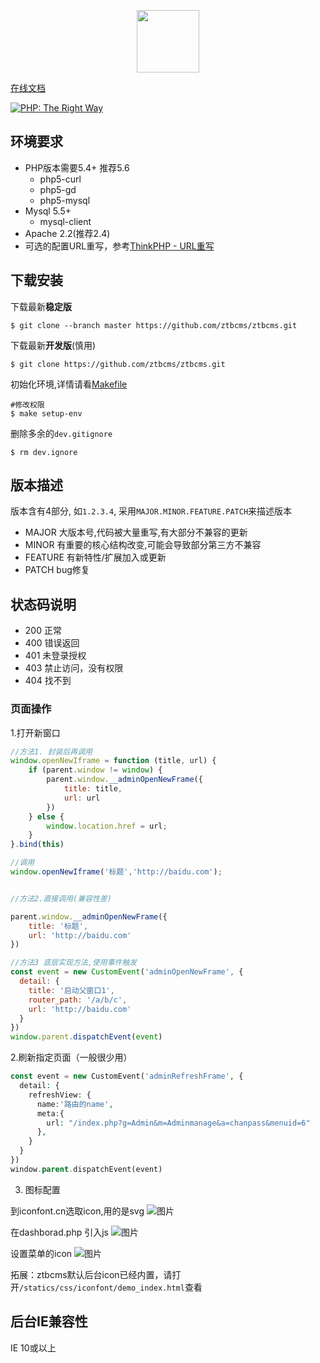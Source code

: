 
<p align="center"><a href="http://ztbcms.com" target="_blank"><img width="100" src="favicon.ico"></a></p>
 
[在线文档](http://ztbcms.com)

<a href="http://www.phptherightway.com">
    <img src="http://www.phptherightway.com/images/banners/leaderboard-728x90.png" alt="PHP: The Right Way"/>
</a>

## 环境要求

* PHP版本需要5.4+ 推荐5.6
    * php5-curl 
    * php5-gd
    * php5-mysql
* Mysql 5.5+
    * mysql-client
* Apache 2.2(推荐2.4) 
* 可选的配置URL重写，参考[ThinkPHP - URL重写](http://document.thinkphp.cn/manual_3_2.html#url_rewrite)

## 下载安装

下载最新**稳定版**
```shell
$ git clone --branch master https://github.com/ztbcms/ztbcms.git
```

下载最新**开发版**(慎用)
```shell
$ git clone https://github.com/ztbcms/ztbcms.git
```

初始化环境,详情请看[Makefile](Makefile)

```shell
#修改权限
$ make setup-env
```

删除多余的`dev.gitignore`
```shell
$ rm dev.ignore
```

## 版本描述

版本含有4部分, 如`1.2.3.4`, 采用`MAJOR.MINOR.FEATURE.PATCH`来描述版本

- MAJOR 大版本号,代码被大量重写,有大部分不兼容的更新
- MINOR 有重要的核心结构改变,可能会导致部分第三方不兼容
- FEATURE  有新特性/扩展加入或更新
- PATCH bug修复

## 状态码说明

- 200 正常
- 400 错误返回
- 401 未登录授权
- 403 禁止访问，没有权限
- 404 找不到


### 页面操作

1.打开新窗口
```js
//方法1. 封装后再调用
window.openNewIframe = function (title, url) {
    if (parent.window != window) {
        parent.window.__adminOpenNewFrame({
            title: title,
            url: url
        })
    } else {
        window.location.href = url;
    }
}.bind(this)

//调用
window.openNewIframe('标题','http://baidu.com');


//方法2.直接调用(兼容性差)

parent.window.__adminOpenNewFrame({
    title: '标题',
    url: 'http://baidu.com'
})

//方法3 底层实现方法,使用事件触发
const event = new CustomEvent('adminOpenNewFrame', {
  detail: {
    title: '启动父窗口1', 
    router_path: '/a/b/c', 
    url: 'http://baidu.com'
  }
})
window.parent.dispatchEvent(event)
```


2.刷新指定页面（一般很少用）

```php
const event = new CustomEvent('adminRefreshFrame', {
  detail: {
    refreshView: {
      name:'路由的name',
      meta:{
        url: "/index.php?g=Admin&m=Adminmanage&a=chanpass&menuid=6"
      },
    }
  }
})
window.parent.dispatchEvent(event)
```

3. 图标配置

到iconfont.cn选取icon,用的是svg
![图片](https://dn-coding-net-production-pp.codehub.cn/c02721e8-2d56-4407-8e59-8101e6f3fe1b.png)

在dashborad.php 引入js
![图片](https://dn-coding-net-production-pp.codehub.cn/8b6dea28-655d-4dc0-9525-848ab9452635.png)

设置菜单的icon
![图片](https://dn-coding-net-production-pp.codehub.cn/f856614b-fcbe-40f6-9f47-b332c34852dd.png)

拓展：ztbcms默认后台icon已经内置，请打开`/statics/css/iconfont/demo_index.html`查看

## 后台IE兼容性

IE 10或以上

